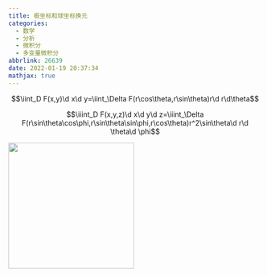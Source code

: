 ```yaml
---
title: 极坐标和球坐标换元
categories:
  - 数学
  - 分析
  - 微积分
  - 多变量微积分
abbrlink: 26639
date: 2022-01-19 20:37:34
mathjax: true
---
```

$$\iint_D F(x,y)\d x\d y=\iint_\Delta F(r\cos\theta,r\sin\theta)r\d r\d\theta$$

$$\iiint_D F(x,y,z)\d x\d y\d z=\iiint_\Delta F(r\sin\theta\cos\phi,r\sin\theta\sin\phi,r\cos\theta)r^2\sin\theta\d r\d \theta\d \phi$$

<img src="https://upload.wikimedia.org/wikipedia/commons/thumb/a/a2/Kugelkoord-lokale-Basis-s.svg/480px-Kugelkoord-lokale-Basis-s.svg.png" width="250" height="250"/>